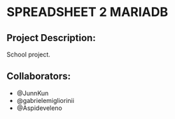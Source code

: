 # SPREADSHEET 2 MARIADB
## Project Description:

School project.

## Collaborators:

- @JunnKun
- @gabrielemigliorinii
- @Aspideveleno
